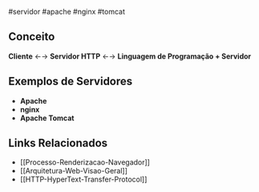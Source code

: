 #servidor #apache #nginx #tomcat

## Conceito

**Cliente** ←→ **Servidor HTTP** ←→ **Linguagem de Programação + Servidor**

## Exemplos de Servidores
- **Apache**
- **nginx** 
- **Apache Tomcat**

## Links Relacionados
- [[Processo-Renderizacao-Navegador]]
- [[Arquitetura-Web-Visao-Geral]]
- [[HTTP-HyperText-Transfer-Protocol]]

